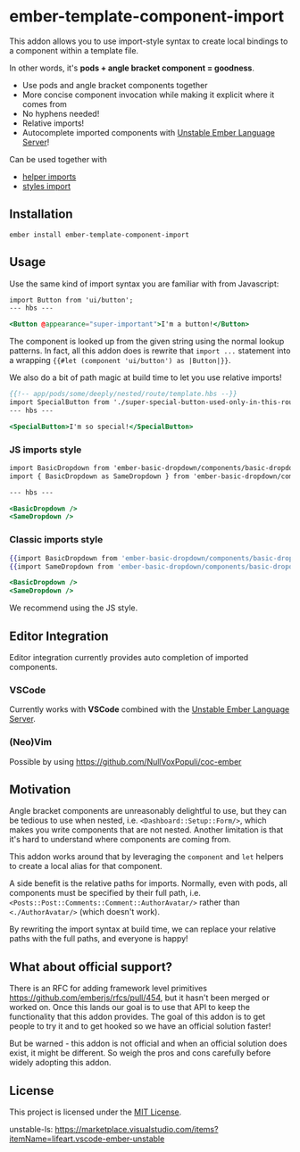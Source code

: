 ember-template-component-import
==============================================================================

This addon allows you to use import-style syntax to create local bindings to
a component within a template file.

In other words, it's **pods + angle bracket component = goodness**.

* Use pods and angle bracket components together
* More concise component invocation while making it explicit where it comes from
* No hyphens needed!
* Relative imports!
* Autocomplete imported components with [Unstable Ember Language Server](unstable-ls)!

Can be used together with
* [helper imports](https://github.com/patricklx/ember-template-helper-imports)
* [styles import](https://github.com/davewasmer/ember-template-styles-import)

Installation
------------------------------------------------------------------------------

```
ember install ember-template-component-import
```


Usage
------------------------------------------------------------------------------

Use the same kind of import syntax you are familiar with from Javascript:

```hbs
import Button from 'ui/button';
--- hbs ---

<Button @appearance="super-important">I'm a button!</Button>
```

The component is looked up from the given string using the normal lookup
patterns. In fact, all this addon does is rewrite that `import ...` statement
into a wrapping `{{#let (component 'ui/button') as |Button|}}`.

We also do a bit of path magic at build time to let you use relative imports!

```hbs
{{!-- app/pods/some/deeply/nested/route/template.hbs --}}
import SpecialButton from './super-special-button-used-only-in-this-route';
--- hbs ---

<SpecialButton>I'm so special!</SpecialButton>

```

### JS imports style

```hbs
import BasicDropdown from 'ember-basic-dropdown/components/basic-dropdown';
import { BasicDropdown as SameDropdown } from 'ember-basic-dropdown/components';

--- hbs ---

<BasicDropdown />
<SameDropdown />
```

### Classic imports style

```hbs
{{import BasicDropdown from 'ember-basic-dropdown/components/basic-dropdown'}}
{{import SameDropdown from 'ember-basic-dropdown/components/basic-dropdown'}}

<BasicDropdown />
<SameDropdown />
```

We recommend using the JS style.


Editor Integration
------------------------------------------------------------------------------

Editor integration currently provides auto completion of imported components.

### VSCode

Currently works with **VSCode** combined with the [Unstable Ember Language Server](unstable-ls).

### (Neo)Vim

Possible by using https://github.com/NullVoxPopuli/coc-ember


Motivation
------------------------------------------------------------------------------

Angle bracket components are unreasonably delightful to use, but they can be tedious to use when nested, i.e.
`<Dashboard::Setup::Form/>`, which makes you write components that are not nested. Another limitation is that it's
hard to understand where components are coming from.

This addon works around that by leveraging the `component` and `let` helpers
to create a local alias for that component.

A side benefit is the relative paths for imports. Normally, even with pods,
all components must be specified by their full path, i.e.
`<Posts::Post::Comments::Comment::AuthorAvatar/>` rather than `<./AuthorAvatar/>` (which doesn't work).

By rewriting the import syntax at build time, we can replace your relative paths
with the full paths, and everyone is happy!


What about official support?
------------------------------------------------------------------------------

There is an RFC for adding framework level primitives https://github.com/emberjs/rfcs/pull/454, but
it hasn't been merged or worked on. Once this lands our goal is to use that API to keep the functionality
that this addon provides. The goal of this addon is to get people to try it and to get hooked so we have an official solution faster!

But be warned - this addon is not official and when an official solution does exist, it might be different.
So weigh the pros and cons carefully before widely adopting this addon.

License
------------------------------------------------------------------------------

This project is licensed under the [MIT License](LICENSE.md).

unstable-ls: https://marketplace.visualstudio.com/items?itemName=lifeart.vscode-ember-unstable
